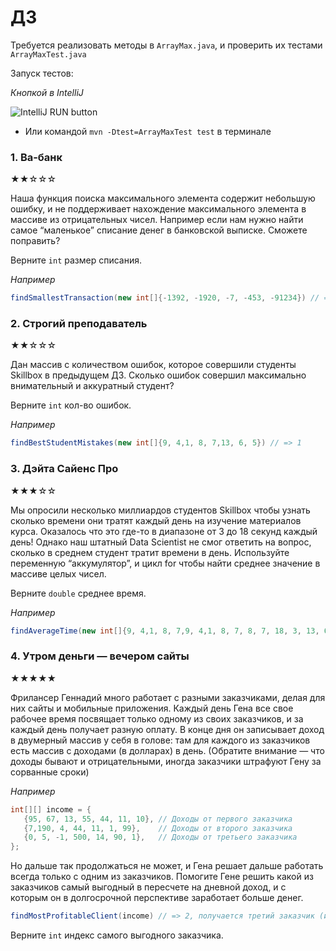 # ДЗ 
Требуется реализовать методы в `ArrayMax.java`, и проверить их тестами `ArrayMaxTest.java`

Запуск тестов: 

*Кнопкой в IntelliJ*

![IntelliJ RUN button](https://i.imgur.com/uHwKybe.png)
* Или командой `mvn -Dtest=ArrayMaxTest test` в терминале

### 1. Ва-банк
★★☆☆☆

Наша функция поиска максимального элемента содержит небольшую ошибку, и не поддерживает нахождение максимального элемента в массиве из отрицательных чисел. Например если нам нужно найти самое “маленькое” списание денег в банковской выписке. Сможете поправить?

Верните `int` размер списания.

*Например*

```java
findSmallestTransaction(new int[]{-1392, -1920, -7, -453, -91234}) // => -7
```

### 2. Строгий преподаватель
★★☆☆☆

Дан массив с количеством ошибок, которое совершили студенты Skillbox в предыдущем ДЗ.
Сколько ошибок совершил максимально внимательный и аккуратный студент?

Верните `int` кол-во ошибок.

*Например*

```java
findBestStudentMistakes(new int[]{9, 4,1, 8, 7,13, 6, 5}) // => 1
```

### 3. Дэйта Сайенс Про
★★★☆☆

Мы опросили несколько миллиардов студентов Skillbox чтобы узнать сколько времени они тратят каждый день на изучение материалов курса. Оказалось что это где-то в диапазоне от 3 до 18 секунд каждый день!
Однако наш штатный Data Scientist не смог ответить на вопрос, сколько в среднем студент тратит времени в день.
Используйте переменную “аккумулятор”, и цикл for чтобы найти среднее значение в массиве целых чисел.

Верните `double` среднее время. 

*Например*

```java
findAverageTime(new int[]{9, 4,1, 8, 7,9, 4,1, 8, 7, 8, 7, 18, 3, 13, 6, 5}) // => 6.94
```

### 4. Утром деньги — вечером сайты
★★★★★

Фрилансер Геннадий много работает с разными заказчиками, делая для них сайты и мобильные приложения. Каждый день Гена все свое рабочее время посвящает только одному из своих заказчиков, и за каждый день получает разную оплату. В конце дня он записывает доход в двумерный массив у себя в голове: там для каждого из заказчиков есть массив с доходами (в долларах) в день.
(Обратите внимание — что доходы бывают и отрицательными, иногда заказчики штрафуют Гену за сорванные сроки)

*Например*

```java
int[][] income = {
   {95, 67, 13, 55, 44, 11, 10}, // Доходы от первого заказчика
   {7,190, 4, 44, 11, 1, 99},    // Доходы от второго заказчика
   {0, 5, -1, 500, 14, 90, 1},   // Доходы от третьего заказчика
}; 
```

Но дальше так продолжаться не может, и Гена решает дальше работать всегда только с одним из заказчиков.
Помогите Гене решить какой из заказчиков самый выгодный в пересчете на дневной доход, и с которым он в долгосрочной перспективе заработает больше денег.
```java
findMostProfitableClient(income) // => 2, получается третий заказчик (индекс 2) самый выгодный
```
Верните `int` индекс самого выгодного  заказчика. 